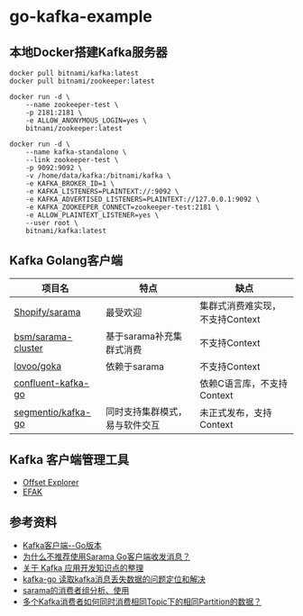# go-kafka-example

## 本地Docker搭建Kafka服务器

```shell
docker pull bitnami/kafka:latest
docker pull bitnami/zookeeper:latest

docker run -d \
    --name zookeeper-test \
    -p 2181:2181 \
    -e ALLOW_ANONYMOUS_LOGIN=yes \
    bitnami/zookeeper:latest

docker run -d \
    --name kafka-standalone \
    --link zookeeper-test \
    -p 9092:9092 \
    -v /home/data/kafka:/bitnami/kafka \
    -e KAFKA_BROKER_ID=1 \
    -e KAFKA_LISTENERS=PLAINTEXT://:9092 \
    -e KAFKA_ADVERTISED_LISTENERS=PLAINTEXT://127.0.0.1:9092 \
    -e KAFKA_ZOOKEEPER_CONNECT=zookeeper-test:2181 \
    -e ALLOW_PLAINTEXT_LISTENER=yes \
    --user root \
    bitnami/kafka:latest
```

## Kafka Golang客户端

| 项目名                                                                      | 特点               | 缺点                  |
|--------------------------------------------------------------------------|------------------|---------------------|
| [Shopify/sarama](https://shopify.github.io/sarama)                       | 最受欢迎	            | 集群式消费难实现，不支持Context |
| [bsm/sarama-cluster](https://github.com/bsm/sarama-cluster)              | 基于sarama补充集群式消费	 | 不支持Context          |
| [lovoo/goka](https://github.com/lovoo/goka)                              | 依赖于sarama	       | 不支持Context          |
| [confluent-kafka-go](https://github.com/confluentinc/confluent-kafka-go) |                  | 依赖C语言库，不支持Context   |
| [segmentio/kafka-go](https://github.com/segmentio/kafka-go)              | 同时支持集群模式，易与软件交互	 | 未正式发布，支持Context     |

## Kafka 客户端管理工具

- [Offset Explorer](https://www.kafkatool.com/download.html)
- [EFAK](https://www.kafka-eagle.org/)

## 参考资料

- [Kafka客户端--Go版本](https://jjmeg.github.io/posts/kafka-golang-client/)
- [为什么不推荐使用Sarama Go客户端收发消息？](https://help.aliyun.com/document_detail/266782.html)
- [关于 Kafka 应用开发知识点的整理](https://pandaychen.github.io/2022/01/01/A-KAFKA-USAGE-SUMUP-2/)
- [kafka-go 读取kafka消息丢失数据的问题定位和解决](https://cloud.tencent.com/developer/article/1809467)
- [sarama的消费者组分析、使用](https://www.cnblogs.com/payapa/p/15401357.html)
- [多个Kafka消费者如何同时消费相同Topic下的相同Partition的数据？](https://zhuanlan.zhihu.com/p/392259838)
